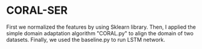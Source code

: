 # CORAL-SER

First we normalized the features by using Sklearn library. Then, I applied the simple domain adaptation algorithm "CORAL.py" 
to align the domain of two datasets.
Finally, we used the baseline.py to run LSTM network. 
